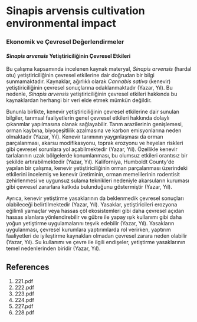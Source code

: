 # Sinapis arvensis cultivation environmental impact

### Ekonomik ve Çevresel Değerlendirmeler

#### *Sinapis arvensis* Yetiştiriciliğinin Çevresel Etkileri

Bu çalışma kapsamında incelenen kaynak materyal, *Sinapis arvensis* (hardal otu) yetiştiriciliğinin çevresel etkilerine dair doğrudan bir bilgi sunmamaktadır. Kaynaklar, ağırlıklı olarak *Cannabis sativa* (kenevir) yetiştiriciliğinin çevresel sonuçlarına odaklanmaktadır (Yazar, Yıl). Bu nedenle, *Sinapis arvensis* yetiştiriciliğinin çevresel etkileri hakkında bu kaynaklardan herhangi bir veri elde etmek mümkün değildir.

Bununla birlikte, kenevir yetiştiriciliğinin çevresel etkilerine dair sunulan bilgiler, tarımsal faaliyetlerin genel çevresel etkileri hakkında dolaylı çıkarımlar yapılmasına olanak sağlayabilir. Tarım arazilerinin genişlemesi, orman kaybına, biyoçeşitlilik azalmasına ve karbon emisyonlarına neden olmaktadır (Yazar, Yıl). Kenevir tarımının yaygınlaşması da orman parçalanması, akarsu modifikasyonu, toprak erozyonu ve heyelan riskleri gibi çevresel sorunlara yol açabilmektedir (Yazar, Yıl). Özellikle kenevir tarlalarının uzak bölgelerde konumlanması, bu olumsuz etkileri orantısız bir şekilde artırabilmektedir (Yazar, Yıl). Kaliforniya, Humboldt County'de yapılan bir çalışma, kenevir yetiştiriciliğinin orman parçalanması üzerindeki etkilerini incelemiş ve kenevir üretiminin, orman memelilerinin rodentisit zehirlenmesi ve uygunsuz sulama teknikleri nedeniyle akarsuların kuruması gibi çevresel zararlara katkıda bulunduğunu göstermiştir (Yazar, Yıl).

Ayrıca, kenevir yetiştirme yasaklarının da beklenmedik çevresel sonuçları olabileceği belirtilmektedir (Yazar, Yıl). Yasaklar, yetiştiricileri erozyona eğilimli yamaçlar veya hassas çöl ekosistemleri gibi daha çevresel açıdan hassas alanlara yönlendirebilir ve gübre ile yapay ışık kullanımı gibi daha yoğun yetiştirme uygulamalarını teşvik edebilir (Yazar, Yıl). Yasakların uygulanması, çevresel kurumlara yaptırımlarda rol verirken, yaptırım faaliyetleri de iyileştirme kaynakları olmadan çevresel zarara neden olabilir (Yazar, Yıl). Su kullanımı ve çevre ile ilgili endişeler, yetiştirme yasaklarının temel nedenlerinden biridir (Yazar, Yıl).


## References

1. 221.pdf
2. 222.pdf
3. 223.pdf
4. 224.pdf
5. 227.pdf
6. 228.pdf

